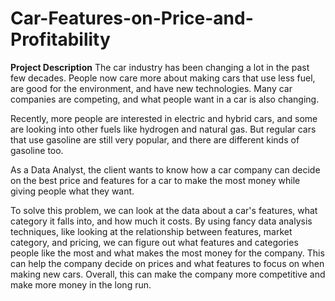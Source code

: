 # Car-Features-on-Price-and-Profitability

**Project Description**
The car industry has been changing a lot in the past few decades. People now care more about making cars that use less fuel, are good for the environment, and have new technologies. Many car companies are competing, and what people want in a car is also changing.

Recently, more people are interested in electric and hybrid cars, and some are looking into other fuels like hydrogen and natural gas. But regular cars that use gasoline are still very popular, and there are different kinds of gasoline too.

As a Data Analyst, the client wants to know how a car company can decide on the best price and features for a car to make the most money while giving people what they want.

To solve this problem, we can look at the data about a car's features, what category it falls into, and how much it costs. By using fancy data analysis techniques, like looking at the relationship between features, market category, and pricing, we can figure out what features and categories people like the most and what makes the most money for the company. This can help the company decide on prices and what features to focus on when making new cars. Overall, this can make the company more competitive and make more money in the long run.

